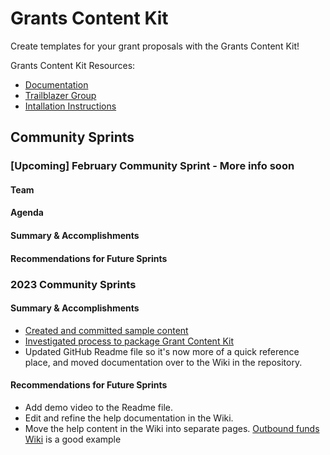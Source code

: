# Grants Content Kit

Create templates for your grant proposals with the Grants Content Kit!

Grants Content Kit Resources:
- [Documentation](https://github.com/Salesforce-org-Impact-Labs/GrantGuides/wiki)
- [Trailblazer Group](https://trailhead.salesforce.com/trailblazer-community/groups/0F94S000000kJbMSAU?tab=discussion&sort=LAST_MODIFIED_DATE_DESC)
- [Intallation Instructions](https://github.com/Salesforce-org-Impact-Labs/GrantGuides/wiki#get-grants-content-kit)

## Community Sprints 

### [Upcoming] February Community Sprint - More info soon

#### Team
#### Agenda
#### Summary & Accomplishments
#### Recommendations for Future Sprints

### 2023 Community Sprints

#### Summary & Accomplishments
- [Created and committed sample content](https://docs.google.com/document/d/1gkLnFyskKXShowoOBk7ZaHHSDOMwTGbjIjhDpg-smWE/edit#heading=h.u35mx5t1qfmi)
- [Investigated process to package Grant Content Kit](https://docs.google.com/document/d/1gkLnFyskKXShowoOBk7ZaHHSDOMwTGbjIjhDpg-smWE/edit#heading=h.693uk3rseyp6)
- Updated GitHub Readme file so it's now more of a quick reference place, and moved documentation over to the Wiki in the repository.

#### Recommendations for Future Sprints
- Add demo video to the Readme file.
- Edit and refine the help documentation in the Wiki.
- Move the help content in the Wiki into separate pages. [Outbound funds Wiki](https://github.com/SalesforceFoundation/OutboundFundsModule/wiki) is a good example
